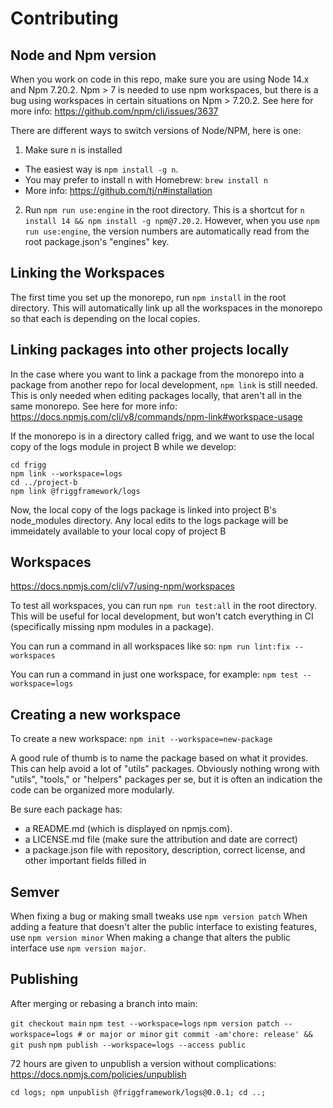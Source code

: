 # Contributing

## Node and Npm version

When you work on code in this repo, make sure you are using Node 14.x and Npm 7.20.2.  Npm > 7 is needed to use npm workspaces, but there is a bug using workspaces in certain situations on Npm > 7.20.2.  See here for more info: https://github.com/npm/cli/issues/3637

There are different ways to switch versions of Node/NPM, here is one:

 1) Make sure n is installed
   - The easiest way is `npm install -g n`.
   - You may prefer to install n with Homebrew: `brew install n`
   - More info: https://github.com/tj/n#installation
 2) Run `npm run use:engine` in the root directory.  This is a shortcut for `n install 14 && npm install -g npm@7.20.2`.  However, when you use `npm run use:engine`, the version numbers are automatically read from the root package.json's "engines" key.

## Linking the Workspaces

The first time you set up the monorepo, run `npm install` in the root directory.  This will automatically link up all the workspaces in the monorepo so that each is depending on the local copies.

## Linking packages into other projects locally

In the case where you want to link a package from the monorepo into a package from another repo for local development, `npm link` is still needed.  This is only needed when editing packages locally, that aren't all in the same monorepo.  See here for more info: https://docs.npmjs.com/cli/v8/commands/npm-link#workspace-usage

If the monorepo is in a directory called frigg, and we want to use the local copy of the logs module in project B while we develop:

```
cd frigg
npm link --workspace=logs
cd ../project-b
npm link @friggframework/logs
```

Now, the local copy of the logs package is linked into project B's node_modules directory.  Any local edits to the logs package will be immeidately available to your local copy of project B

## Workspaces

https://docs.npmjs.com/cli/v7/using-npm/workspaces

To test all workspaces, you can run `npm run test:all` in the root directory.  This will be useful for local development, but won't catch everything in CI (specifically missing npm modules in a package).

You can run a command in all workspaces like so: `npm run lint:fix --workspaces`

You can run a command in just one workspace, for example: `npm test --workspace=logs`

## Creating a new workspace

To create a new workspace: `npm init --workspace=new-package`

A good rule of thumb is to name the package based on what it provides.  This can help avoid a lot of "utils" packages.  Obviously nothing wrong with "utils", "tools," or "helpers" packages per se, but it is often an indication the code can be organized more modularly.

Be sure each package has:
  - a README.md (which is displayed on npmjs.com).
  - a LICENSE.md file (make sure the attribution and date are correct)
  - a package.json file with repository, description, correct license, and other important fields filled in



## Semver

When fixing a bug or making small tweaks use `npm version patch`
When adding a feature that doesn't alter the public interface to existing features, use `npm version minor`
When making a change that alters the public interface use `npm version major`.

## Publishing

After merging or rebasing a branch into main:

`git checkout main`
`npm test --workspace=logs`
`npm version patch --workspace=logs # or major or minor`
`git commit -am'chore: release' && git push`
`npm publish --workspace=logs --access public`

72 hours are given to unpublish a version without complications: https://docs.npmjs.com/policies/unpublish

`cd logs; npm unpublish @friggframework/logs@0.0.1; cd ..;`
